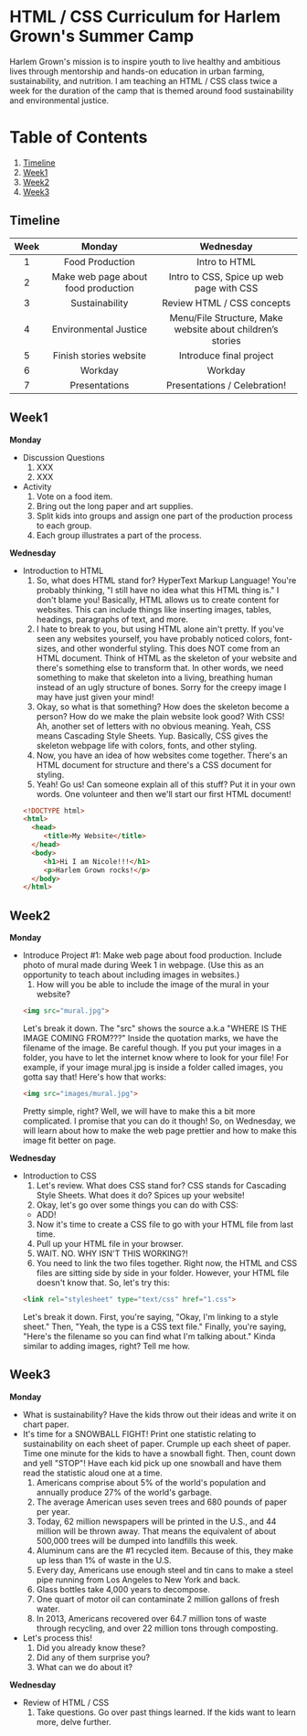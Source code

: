 # HTML / CSS Curriculum for Harlem Grown's Summer Camp
Harlem Grown's mission is to inspire youth to live healthy and ambitious lives through mentorship and hands-on education in urban farming, sustainability, and nutrition.
I am teaching an HTML / CSS class twice a week for the duration of the camp that is themed around food sustainability and environmental justice.
# Table of Contents
1. [Timeline](#timeline)
2. [Week1](#week1)
3. [Week2](#week2)
4. [Week3](#week3)

## Timeline
| Week        | Monday           | Wednesday  |
| :-------------: |:-------------:| :-----:|
| 1      | Food Production | Intro to HTML |
| 2      | Make web page about food production      |   Intro to CSS, Spice up web page with CSS |
| 3 | Sustainability      |    Review HTML / CSS concepts |
| 4 | Environmental Justice      |    Menu/File Structure, Make website about children’s stories |
| 5 | Finish stories website      |    Introduce final project |
| 6 | Workday      |    Workday |
| 7 | Presentations      |    Presentations / Celebration! |

## Week1
**Monday**
* Discussion Questions
  1. XXX
  2. XXX
* Activity
  1. Vote on a food item.
  2. Bring out the long paper and art supplies.
  3. Split kids into groups and assign one part of the production process to each group.
  4. Each group illustrates a part of the process.

**Wednesday**
* Introduction to HTML
  1. So, what does HTML stand for? HyperText Markup Language! You're probably thinking, "I still have no idea what this HTML thing is." I don't blame you! Basically, HTML allows us to create content for websites. This can include things like inserting images, tables, headings, paragraphs of text, and more.
  2. I hate to break to you, but using HTML alone ain't pretty. If you've seen any websites yourself, you have probably noticed colors, font-sizes, and other wonderful styling. This does NOT come from an HTML document. Think of HTML as the skeleton of your website and there's something else to transform that. In other words, we need something to make that skeleton into a living, breathing human instead of an ugly structure of bones. Sorry for the creepy image I may have just given your mind!
  3. Okay, so what is that something? How does the skeleton become a person? How do we make the plain website look good? With CSS! Ah, another set of letters with no obvious meaning. Yeah, CSS means Cascading Style Sheets. Yup. Basically, CSS gives the skeleton webpage life with colors, fonts, and other styling.
  4. Now, you have an idea of how websites come together. There's an HTML document for structure and there's a CSS document for styling.
  5. Yeah! Go us! Can someone explain all of this stuff? Put it in your own words. One volunteer and then we'll start our first HTML document!
  ```html
  <!DOCTYPE html>
  <html> 
	<head>
	   <title>My Website</title>
	</head>
	<body>
	   <h1>Hi I am Nicole!!!</h1>
	   <p>Harlem Grown rocks!</p>		
	</body> 
  </html>
  ```
## Week2
**Monday**
* Introduce Project #1: Make web page about food production. Include photo of mural made during Week 1 in webpage.  (Use this as an opportunity to teach about including images in websites.)
  1. How will you be able to include the image of the mural in your website?
  ```html
  <img src="mural.jpg">
  ```
  Let's break it down. The "src" shows the source a.k.a "WHERE IS THE IMAGE COMING FROM???" Inside the quotation marks, we have the filename of the image. Be careful though. If you put your images in a folder, you have to let the internet know where to look for your file!
  For example, if your image mural.jpg is inside a folder called images, you gotta say that! Here's how that works:
  ```html
  <img src="images/mural.jpg">
  ```
  Pretty simple, right? Well, we will have to make this a bit more complicated. I promise that you can do it though! So, on Wednesday, we will learn about how to make the web page prettier and how to make this image fit better on page.
  
**Wednesday**
* Introduction to CSS
  1. Let's review. What does CSS stand for? CSS stands for Cascading Style Sheets. What does it do? Spices up your website!
  2. Okay, let's go over some things you can do with CSS:
  * ADD!
  3. Now it's time to create a CSS file to go with your HTML file from last time.
  4. Pull up your HTML file in your browser.
  5. WAIT. NO. WHY ISN'T THIS WORKING?!
  6. You need to link the two files together. Right now, the HTML and CSS files are sitting side by side in your folder. However, your HTML file doesn't know that. So, let's try this:
  ```html
  <link rel="stylesheet" type="text/css" href="1.css">
  ```
  Let's break it down. First, you're saying, "Okay, I'm linking to a style sheet." Then, "Yeah, the type is a CSS text file." Finally, you're saying, "Here's the filename so you can find what I'm talking about." Kinda similar to adding images, right? Tell me how.

## Week3
**Monday**
* What is sustainability?  Have the kids throw out their ideas and write it on chart paper.
* It's time for a SNOWBALL FIGHT! Print one statistic relating to sustainability on each sheet of paper. Crumple up each sheet of paper. Time one minute for the kids to have a snowball fight. Then, count down and yell "STOP"! Have each kid pick up one snowball and have them read the statistic aloud one at a time.
  1. Americans comprise about 5% of the world's population and annually produce 27% of the world's garbage.
  2. The average American uses seven trees and 680 pounds of paper per year.
  3. Today, 62 million newspapers will be printed in the U.S., and 44 million will be thrown away. That means the equivalent of about 500,000 trees will be dumped into landfills this week.
  4. Aluminum cans are the #1 recycled item. Because of this, they make up less than 1% of waste in the U.S.
  5. Every day, Americans use enough steel and tin cans to make a steel pipe running from Los Angeles to New York and back.
  6. Glass bottles take 4,000 years to decompose.
  7. One quart of motor oil can contaminate 2 million gallons of fresh water.
  8. In 2013, Americans recovered over 64.7 million tons of waste through recycling, and over 22 million tons through composting.
* Let's process this!
  1. Did you already know these?
  2. Did any of them surprise you?
  3. What can we do about it?

**Wednesday**
* Review of HTML / CSS
  1. Take questions. Go over past things learned. If the kids want to learn more, delve further.
